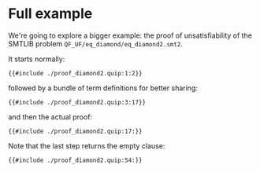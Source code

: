 # Full example

We're going to explore a bigger example: the proof of unsatisfiability
of the SMTLIB problem `QF_UF/eq_diamond/eq_diamond2.smt2`.

It starts normally:

```smt2
{{#include ./proof_diamond2.quip:1:2}}
```

followed by a bundle of term definitions for better sharing:

```smt2
{{#include ./proof_diamond2.quip:3:17}}
```

and then the actual proof:

```smt2
{{#include ./proof_diamond2.quip:17:}}
```

Note that the last step returns the empty clause:

```smt2
{{#include ./proof_diamond2.quip:54:}}
```

